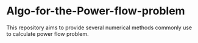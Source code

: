 # Algo-for-the-Power-flow-problem
This repository aims to provide several numerical methods commonly use to calculate power flow problem.
